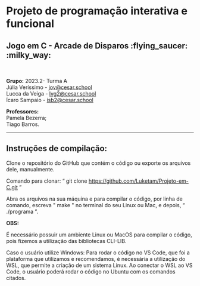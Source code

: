 <h1>Projeto de programação interativa e funcional</h1>
<h2>Jogo em C - Arcade de Disparos :flying_saucer: :milky_way:</h2> <br>

<b>Grupo:</b> 2023.2- Turma A<br>
Júlia Veríssimo - jov@cesar.school <br>
Lucca da Veiga - lvg2@cesar.school <br>
Ícaro Sampaio - isb2@cesar.school <br>

<b>Professores:</b> <br>
Pamela Bezerra; <br>
Tiago Barros. <br>
<hr>
<h2>Instruções de compilação:</h2>
Clone o repositório do GitHub que contém
o código ou exporte os arquivos dele, manualmente.

Comando para clonar: “ git clone https://github.com/Luketam/Projeto-em-C.git ”

Abra os arquivos na sua máquina e para compilar o
código, por linha de comando, escreva " make " no terminal
do seu Linux ou Mac, e depois, “ ./programa ”.

<b>OBS:</b>

É necessário possuir um ambiente Linux ou MacOS para compilar o
código, pois fizemos a utilização das bibliotecas CLI-LIB.

Caso o usuário utilize Windows:
Para rodar o código no VS Code, que foi a plataforma que
utilizamos e recomendamos, é necessária a utilização do WSL,
que permite a criação de um sistema Linux. Ao conectar o WSL
ao VS Code, o usuário poderá rodar o código no Ubuntu com os
comandos citados.
